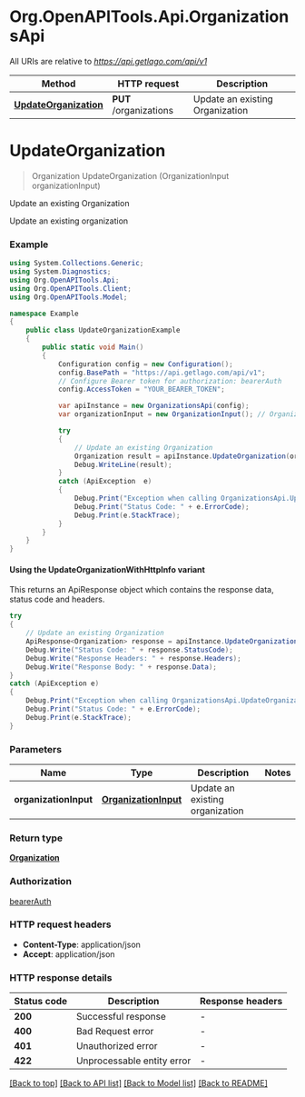 # Org.OpenAPITools.Api.OrganizationsApi

All URIs are relative to *https://api.getlago.com/api/v1*

| Method | HTTP request | Description |
|--------|--------------|-------------|
| [**UpdateOrganization**](OrganizationsApi.md#updateorganization) | **PUT** /organizations | Update an existing Organization |

<a id="updateorganization"></a>
# **UpdateOrganization**
> Organization UpdateOrganization (OrganizationInput organizationInput)

Update an existing Organization

Update an existing organization

### Example
```csharp
using System.Collections.Generic;
using System.Diagnostics;
using Org.OpenAPITools.Api;
using Org.OpenAPITools.Client;
using Org.OpenAPITools.Model;

namespace Example
{
    public class UpdateOrganizationExample
    {
        public static void Main()
        {
            Configuration config = new Configuration();
            config.BasePath = "https://api.getlago.com/api/v1";
            // Configure Bearer token for authorization: bearerAuth
            config.AccessToken = "YOUR_BEARER_TOKEN";

            var apiInstance = new OrganizationsApi(config);
            var organizationInput = new OrganizationInput(); // OrganizationInput | Update an existing organization

            try
            {
                // Update an existing Organization
                Organization result = apiInstance.UpdateOrganization(organizationInput);
                Debug.WriteLine(result);
            }
            catch (ApiException  e)
            {
                Debug.Print("Exception when calling OrganizationsApi.UpdateOrganization: " + e.Message);
                Debug.Print("Status Code: " + e.ErrorCode);
                Debug.Print(e.StackTrace);
            }
        }
    }
}
```

#### Using the UpdateOrganizationWithHttpInfo variant
This returns an ApiResponse object which contains the response data, status code and headers.

```csharp
try
{
    // Update an existing Organization
    ApiResponse<Organization> response = apiInstance.UpdateOrganizationWithHttpInfo(organizationInput);
    Debug.Write("Status Code: " + response.StatusCode);
    Debug.Write("Response Headers: " + response.Headers);
    Debug.Write("Response Body: " + response.Data);
}
catch (ApiException e)
{
    Debug.Print("Exception when calling OrganizationsApi.UpdateOrganizationWithHttpInfo: " + e.Message);
    Debug.Print("Status Code: " + e.ErrorCode);
    Debug.Print(e.StackTrace);
}
```

### Parameters

| Name | Type | Description | Notes |
|------|------|-------------|-------|
| **organizationInput** | [**OrganizationInput**](OrganizationInput.md) | Update an existing organization |  |

### Return type

[**Organization**](Organization.md)

### Authorization

[bearerAuth](../README.md#bearerAuth)

### HTTP request headers

 - **Content-Type**: application/json
 - **Accept**: application/json


### HTTP response details
| Status code | Description | Response headers |
|-------------|-------------|------------------|
| **200** | Successful response |  -  |
| **400** | Bad Request error |  -  |
| **401** | Unauthorized error |  -  |
| **422** | Unprocessable entity error |  -  |

[[Back to top]](#) [[Back to API list]](../README.md#documentation-for-api-endpoints) [[Back to Model list]](../README.md#documentation-for-models) [[Back to README]](../README.md)

